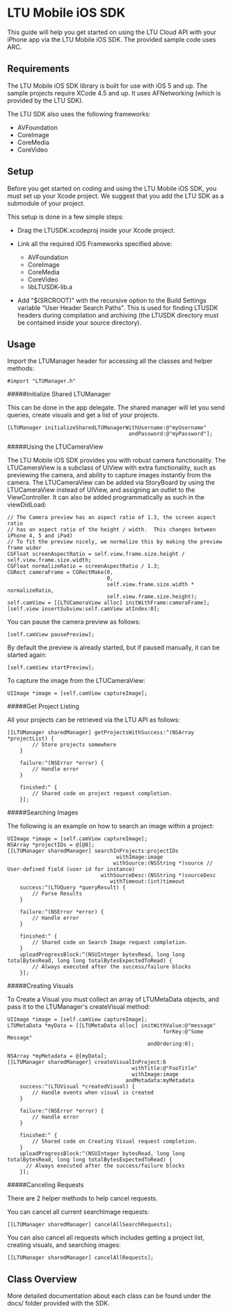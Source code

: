 LTU Mobile iOS SDK
==================

This guide will help you get started on using the LTU Cloud API with your iPhone
app via the LTU Mobile iOS SDK.  The provided sample code uses ARC.


Requirements
------------

The LTU Mobile iOS SDK library is built for use with iOS 5 and up.  The sample
projects require XCode 4.5 and up.  It uses AFNetworking (which is provided by
the LTU SDK).

The LTU SDK also uses the following frameworks:

* AVFoundation
* CoreImage
* CoreMedia
* CoreVideo


Setup
-----

Before you get started on coding and using the LTU Mobile iOS SDK, you must set
up your Xcode project. We suggest that you add the LTU SDK as a submodule of
your project.

This setup is done in a few simple steps:


* Drag the LTUSDK.xcodeproj inside your Xcode project.

* Link all the required iOS Frameworks specified above:
  - AVFoundation
  - CoreImage
  - CoreMedia
  - CoreVideo
  - libLTUSDK-lib.a

* Add "$(SRCROOT)" with the recursive option to the Build Settings variable
  "User Header Search Paths". This is used for finding LTUSDK headers during
  compilation and archiving (the LTUSDK directory must be contained inside
  your source directory).



Usage
-----

Import the LTUManager header for accessing all the classes and helper methods:

    #import "LTUManager.h"


#####Initialize Shared LTUManager

This can be done in the app delegate.  The shared manager will let you send
queries, create visuals and get a list of your projects.

```objc
[LTUManager initializeSharedLTUManagerWithUsername:@"myUsername"
                                       andPassword:@"myPassword"];
```

#####Using the LTUCameraView

The LTU Mobile iOS SDK provides you with robust camera functionality.  The
LTUCameraView is a subclass of UIView with extra functionality, such as
previewing the camera, and ability to capture images instantly from the camera.
The LTUCameraView can be added via StoryBoard by using the LTUCameraView instead
of UIView, and assigning an outlet to the ViewController.  It can also be added
programmatically as such in the viewDidLoad:

```objc
// The Camera preview has an aspect ratio of 1.3, the screen aspect ratio
// has an aspect ratio of the height / width.  This changes between iPhone 4, 5 and iPad)
// To fit the preview nicely, we normalize this by making the preview frame wider
CGFloat screenAspectRatio = self.view.frame.size.height / self.view.frame.size.width;
CGFloat normalizeRatio = screenAspectRatio / 1.3;
CGRect cameraFrame = CGRectMake(0,
                                0,
                                self.view.frame.size.width * normalizeRatio,
                                self.view.frame.size.height);
self.camView = [[LTUCameraView alloc] initWithFrame:cameraFrame];
[self.view insertSubview:self.camView atIndex:0];
```

You can pause the camera preview as follows:

```objc
[self.camView pausePreview];
```

By default the preview is already started, but if paused manually, it can be
started again:

```objc
[self.camView startPreview];
```

To capture the image from the LTUCameraView:

```objc
UIImage *image = [self.camView captureImage];
```

#####Get Project Listing

All your projects can be retrieved via the LTU API as follows:

```objc
[[LTUManager sharedManager] getProjectsWithSuccess:^(NSArray *projectList) {
        // Store projects somewhere
    }

    failure:^(NSError *error) {
        // Handle error
    }

    finished:^ {
        // Shared code on project request completion.
    }];
```


#####Searching Images

The following is an example on how to search an image within a project:

```objc
UIImage *image = [self.camView captureImage];
NSArray *projectIDs = @[@8];
[[LTUManager sharedManager] searchInProjects:projectIDs
                                   withImage:image
                                  withSource:(NSString *)source // User-defined field (user id for instance)
                              withSourceDesc:(NSString *)sourceDesc
                                 withTimeout:(int)timeout
    success:^(LTUQuery *queryResult) {
        // Parse Results
    }

    failure:^(NSError *error) {
        // Handle error
    }

    finished:^ {
        // Shared code on Search Image request completion.
    }
    uploadProgressBlock:^(NSUInteger bytesRead, long long totalBytesRead, long long totalBytesExpectedToRead) {
        // Always executed after the success/failure blocks
    }];
```

#####Creating Visuals

To Create a Visual you must collect an array of LTUMetaData objects, and pass it
to the LTUManager's createVisual method:

```objc
UIImage *image = [self.camView captureImage];
LTUMetaData *myData = [[LTUMetaData alloc] initWithValue:@"message"
                                                  forKey:@"Some Message"
                                             andOrdering:0];

NSArray *myMetadata = @[myData];
[[LTUManager sharedManager] createVisualInProject:6
                                        withTitle:@"FooTitle"
                                        withImage:image
                                      andMetadata:myMetadata
    success:^(LTUVisual *createdVisual) {
        // Handle events when visual is created
    }

    failure:^(NSError *error) {
        // Handle error
    }

    finished:^ {
        // Shared code on Creating Visual request completion.
    }
    uploadProgressBlock:^(NSUInteger bytesRead, long long totalBytesRead, long long totalBytesExpectedToRead) {
      // Always executed after the success/failure blocks
    }];

```

#####Canceling Requests

There are 2 helper methods to help cancel requests.

You can cancel all current searchImage requests:

```objc
[[LTUManager sharedManager] cancelAllSearchRequests];
```

You can also cancel all requests which includes getting a project list, creating
visuals, and searching images:

```objc
[[LTUManager sharedManager] cancelAllRequests];
```

Class Overview
--------------

More detailed documentation about each class can be found under the docs/ folder
provided with the SDK.
